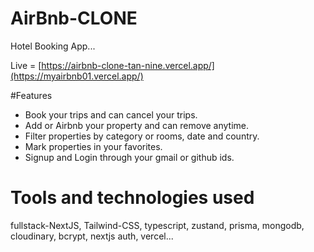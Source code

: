 # AirBnb-CLONE
Hotel Booking App...

Live = [https://airbnb-clone-tan-nine.vercel.app/](https://myairbnb01.vercel.app/)

#Features 
- Book your trips and can cancel your trips.
- Add or Airbnb your property and can remove anytime.
- Filter properties by category or rooms, date and country.
- Mark properties in your favorites.
- Signup and Login through your gmail or github ids. 

# Tools and technologies used 
fullstack-NextJS, Tailwind-CSS, typescript, zustand, prisma, mongodb, cloudinary, bcrypt, nextjs auth, vercel...
